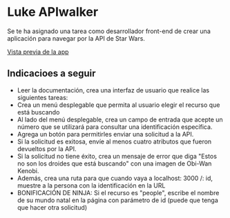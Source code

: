 # Luke APIwalker

Se te ha asignado una tarea como desarrollador front-end de crear una aplicación para navegar por la API de Star Wars.

[Vista previa de la app](https://s3.amazonaws.com/General_V88/boomyeah2015/codingdojo/curriculum/content/chapter/Luke_APIWalker_Wireframe.png)

## Indicacioes a seguir

-   Leer la documentación, crea una interfaz de usuario que realice las siguientes tareas:
-   Crea un menú desplegable que permita al usuario elegir el recurso que está buscando
-   Al lado del menú desplegable, crea un campo de entrada que acepte un número que se utilizará para consultar una identificación específica.
-   Agrega un botón para permitirles enviar una solicitud a la API.
-   Si la solicitud es exitosa, envíe al menos cuatro atributos que fueron devueltos por la API.
-   Si la solicitud no tiene éxito, crea un mensaje de error que diga "Estos no son los droides que está buscando" con una imagen de Obi-Wan Kenobi.
-   Además, crea una ruta para que cuando vaya a localhost: 3000 /: id, muestre a la persona con la identificación en la URL
-   BONIFICACIÓN DE NINJA: Si el recurso es "people", escribe el nombre de su mundo natal en la página con parámetro de id (puede que tenga que hacer otra solicitud)
